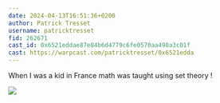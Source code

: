 ```yaml
---
date: 2024-04-13T16:51:36+0200
author: Patrick Tresset
username: patricktresset
fid: 262671
cast_id: 0x6521eddae87e84b6d4779c6fe0570aa490a3c01f
cast: https://warpcast.com/patricktresset/0x6521edda
---
```

When I was a kid in France math was taught using set theory !  

![](https://imagedelivery.net/BXluQx4ige9GuW0Ia56BHw/f84db2c2-6625-4a33-9527-1022c63b2700/original)